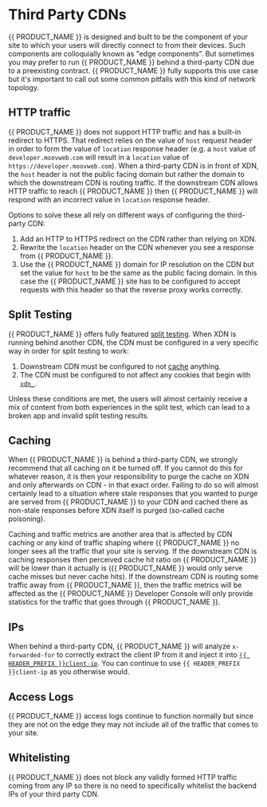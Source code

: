 # Third Party CDNs

{{ PRODUCT_NAME }} is designed and built to be the component of your site to which your users will directly connect to from their devices. Such components are colloquially known as "edge components". But sometimes you may prefer to run {{ PRODUCT_NAME }} behind a third-party CDN due to a preexisting contract. {{ PRODUCT_NAME }} fully supports this use case but it's important to call out some common pitfalls with this kind of network topology.

## HTTP traffic

{{ PRODUCT_NAME }} does not support HTTP traffic and has a built-in redirect to HTTPS. That redirect relies on the value of `host` request header in order to form the value of `location` response header (e.g. a `host` value of `developer.moovweb.com` will result in a `location` value of `https://developer.moovweb.com`). When a third-party CDN is in front of XDN, the `host` header is not the public facing domain but rather the domain to which the downstream CDN is routing traffic. If the downstream CDN allows HTTP traffic to reach {{ PRODUCT_NAME }} then {{ PRODUCT_NAME }} will respond with an incorrect value in `location` response header.

Options to solve these all rely on different ways of configuring the third-party CDN:

1. Add an HTTP to HTTPS redirect on the CDN rather than relying on XDN.
2. Rewrite the `location` header on the CDN whenever you see a response from {{ PRODUCT_NAME }}.
3. Use the {{ PRODUCT_NAME }} domain for IP resolution on the CDN but set the value for `host` to be the same as the public facing domain. In this case the {{ PRODUCT_NAME }} site has to be configured to accept requests with this header so that the reverse proxy works correctly.

## Split Testing

{{ PRODUCT_NAME }} offers fully featured [split testing](/guides/split_testing). When XDN is running behind another CDN, the CDN must be configured in a very specific way in order for split testing to work:

1. Downstream CDN must be configured to not [cache](#section_caching) anything.
2. The CDN must be configured to not affect any cookies that begin with [`xdn_`](split_testing#section_how_requests_are_routed).

Unless these conditions are met, the users will almost certainly receive a mix of content from both experiences in the split test, which can lead to a broken app and invalid split testing results.

## Caching

When {{ PRODUCT_NAME }} is behind a third-party CDN, we strongly recommend that all caching on it be turned off. If you cannot do this for whatever reason, it is then your responsibility to purge the cache on XDN and only afterwards on CDN - in that exact order. Failing to do so will almost certainly lead to a situation where stale responses that you wanted to purge are served from {{ PRODUCT_NAME }} to your CDN and cached there as non-stale responses before XDN itself is purged (so-called cache poisoning).

Caching and traffic metrics are another area that is affected by CDN caching or any kind of traffic shaping where {{ PRODUCT_NAME }} no longer sees all the traffic that your site is serving. If the downstream CDN is caching responses then perceived cache hit ratio on {{ PRODUCT_NAME }} will be lower than it actually is ({{ PRODUCT_NAME }} would only serve cache misses but never cache hits). If the downstream CDN is routing some traffic away from {{ PRODUCT_NAME }}, then the traffic metrics will be affected as the {{ PRODUCT_NAME }} Developer Console will only provide statistics for the traffic that goes through {{ PRODUCT_NAME }}.

## IPs

When behind a third-party CDN, {{ PRODUCT_NAME }} will analyze `x-forwarded-for` to correctly extract the client IP from it and inject it into [`{{ HEADER_PREFIX }}client-ip`](request_headers#section_general_headers). You can continue to use `{{ HEADER_PREFIX }}client-ip` as you otherwise would.

## Access Logs

{{ PRODUCT_NAME }} access logs continue to function normally but since they are not on the edge they may not include all of the traffic that comes to your site.

## Whitelisting

{{ PRODUCT_NAME }} does not block any validly formed HTTP traffic coming from any IP so there is no need to specifically whitelist the backend IPs of your third party CDN.
